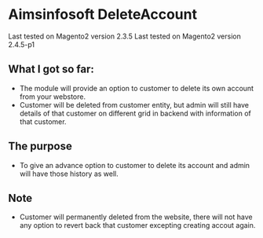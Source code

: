 Aimsinfosoft DeleteAccount
==========================

Last tested on Magento2 version 2.3.5
Last tested on Magento2 version 2.4.5-p1



What I got so far:
----------

- The module will provide an option to customer to delete its own account from your webstore.
- Customer will be deleted from customer entity, but admin will still have details of that customer on different grid in backend with information of that customer.


The purpose
----------
- To give an advance option to customer to delete its account and admin will have those history as well.
   
   
Note
------------
- Customer will permanently deleted from the website, there will not have any option to revert back that customer excepting creating accout again.
     